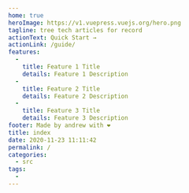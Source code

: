 ```yaml
---
home: true
heroImage: https://v1.vuepress.vuejs.org/hero.png
tagline: tree tech articles for record
actionText: Quick Start →
actionLink: /guide/
features: 
  - 
    title: Feature 1 Title
    details: Feature 1 Description
  - 
    title: Feature 2 Title
    details: Feature 2 Description
  - 
    title: Feature 3 Title
    details: Feature 3 Description
footer: Made by andrew with ❤️
title: index
date: 2020-11-23 11:11:42
permalink: /
categories: 
  - src
tags: 
  - 
---
```

